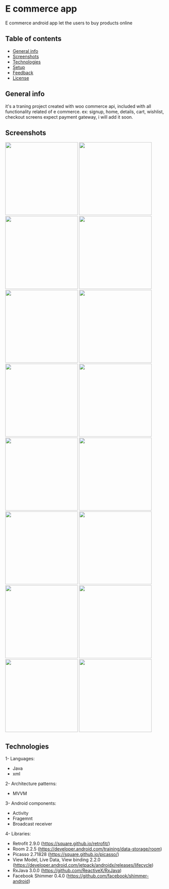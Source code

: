 # E commerce app

E commerce android app let the users to buy products online

## Table of contents
* [General info](#general-info)
* [Screenshots](#screenshots)
* [Technologies](#technologies)
* [Setup](#setup)
* [Feedback](#feedback)
* [License](#license)

## General info

it's a traning project created with woo commerce api, included with all functionality related of e commerce.
ex: signup, home, details, cart, wishlist, checkout screens expect payment gateway, i will add it soon.

## Screenshots

<img src="images/1-home-grid.jpg" width="230" > <img src="images/2-home-list.jpg" width="230" >
<img src="images/3-details.jpg" width="230" >
<img src="images/4-zoom.jpg" width="230" >
<img src="images/5-more-details.jpg" width="230" >
<img src="images/6-wishlist.jpg" width="230" >
<img src="images/7-cart.jpg" width="230" >
<img src="images/8-checkout-shipping.jpg" width="230" >
<img src="images/9-checkout-payment.jpg" width="230" >
<img src="images/10-checkout-review.jpg" width="230" >
<img src="images/11-review_scroll.jpg" width="230" >
<img src="images/12-finish.jpg" width="230" >
<img src="images/13-menu.jpg" width="230" >
<img src="images/14-signup.jpg" width="230" >
<img src="images/15-empty_wishlist.jpg" width="230" >
<img src="images/16-empty-cart.jpg" width="230" >

## Technologies

1- Languages:
- Java 
- xml

2- Architecture patterns:
- MVVM

3- Android components:
- Activity 
- Fragemnt
- Broadcast receiver

4- Libraries:
- Retrofit 2.9.0 (https://square.github.io/retrofit/)
- Room 2.2.5 (https://developer.android.com/training/data-storage/room)
- Picasso 2.71828 (https://square.github.io/picasso/)
- View Model, Live Data, View binding 2.2.0 (https://developer.android.com/jetpack/androidx/releases/lifecycle)
- RxJava 3.0.0 (https://github.com/ReactiveX/RxJava)
- Facebook Shimmer 0.4.0 (https://github.com/facebook/shimmer-android)



